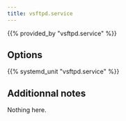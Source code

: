 ```yaml
---
title: vsftpd.service
---
```


{{% provided_by "vsftpd.service" %}}

## Options

{{% systemd_unit "vsftpd.service" %}}

## Additionnal notes

Nothing here.